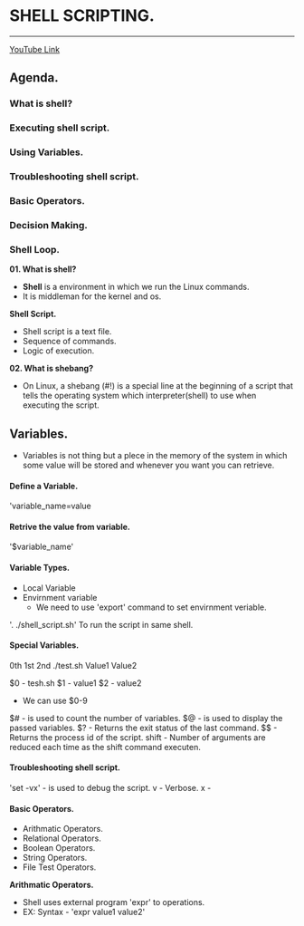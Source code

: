 # SHELL SCRIPTING.
------------------
[YouTube Link](https://www.youtube.com/watch?v=zYh96h7ewMM)

## Agenda.

### What is shell?
### Executing shell script.
### Using Variables.
### Troubleshooting shell script.
### Basic Operators.
### Decision Making.
### Shell Loop.

**01. What is shell?**
- **Shell** is a environment in which we run the Linux commands.
- It is middleman for the kernel and os.

**Shell Script.**
- Shell script is a text file.
- Sequence of commands.
- Logic of execution.

**02. What is shebang?**
- On Linux, a shebang (#!) is a special line at the beginning of a script that tells the operating system 
which interpreter(shell) to use when executing the script.


## Variables.
- Variables is not thing but a plece in the memory of the system in which some value will be stored and whenever you want you can retrieve.

#### Define a Variable.

'variable_name=value

#### Retrive the value from variable.

'$variable_name'

#### Variable Types.

- Local Variable
- Envirnment variable
	- We need to use 'export' command to set envirnment veriable.

'. ./shell_script.sh' To run the script in same shell.

#### Special Variables.

  0th        1st    2nd
./test.sh  Value1  Value2

$0 - tesh.sh
$1 - value1
$2 - value2
- We can use $0-9

$# - is used to count the number of variables. 
$@ - is used to display the passed variables.
$? - Returns the exit status of the last command. 
$$ - Returns the process id of the script.
shift - Number of arguments are reduced each time as the shift command executen.


#### Troubleshooting shell script.
'set -vx' - is used to debug the script.
v - Verbose.
x -
#### Basic Operators.
- Arithmatic Operators.
- Relational Operators.
- Boolean Operators.
- String Operators.
- File Test Operators.

**Arithmatic Operators.**
- Shell uses external program 'expr' to operations.
- EX: Syntax - 'expr value1 <operator> value2'

